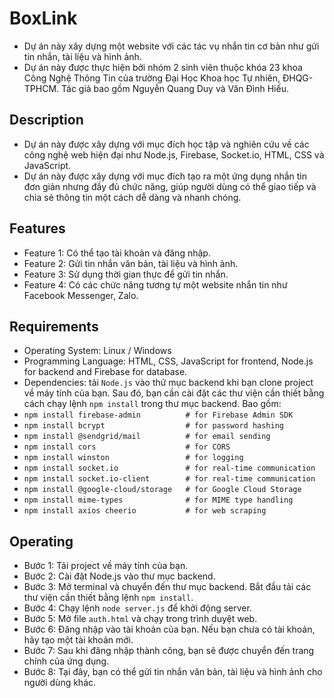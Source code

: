 # BoxLink
- Dự án này xây dựng một website với các tác vụ nhắn tin cơ bản như gửi tin nhắn, tài liệu và hình ảnh. 
- Dự án này được thực hiện bởi nhóm 2 sinh viên thuộc khóa 23 khoa Công Nghệ Thông Tin của 
trường Đại Học Khoa học Tự nhiên, ĐHQG-TPHCM. Tác giả bao gồm Nguyễn Quang Duy và Văn Đình Hiếu.

## Description
- Dự án này được xây dựng với mục đích học tập và nghiên cứu về các công nghệ web hiện đại như Node.js, Firebase, Socket.io, HTML, CSS và JavaScript.
- Dự án này được xây dựng với mục đích tạo ra một ứng dụng nhắn tin đơn giản nhưng đầy đủ chức năng, giúp người dùng có thể giao tiếp và chia sẻ thông tin một cách dễ dàng và nhanh chóng.


## Features
- Feature 1: Có thể tạo tài khoản và đăng nhập.
- Feature 2: Gửi tin nhắn văn bản, tài liệu và hình ảnh.
- Feature 3: Sử dụng thời gian thực để gửi tin nhắn.
- Feature 4: Có các chức năng tương tự một website nhắn tin như Facebook Messenger, Zalo.

## Requirements
- Operating System: Linux / Windows
- Programming Language: HTML, CSS, JavaScript for frontend, Node.js for backend and Firebase for database.
- Dependencies: tải `Node.js` vào thử mục backend khi bạn clone project về máy tính của bạn. 
Sau đó, bạn cần cài đặt các thư viện cần thiết bằng cách chạy lệnh `npm install` trong thư mục backend. Bao gồm:
- `npm install firebase-admin          # for Firebase Admin SDK`
- `npm install bcrypt                  # for password hashing `
- `npm install @sendgrid/mail          # for email sending `
- `npm install cors                    # for CORS`
- `npm install winston                 # for logging`
- `npm install socket.io               # for real-time communication`
- `npm install socket.io-client        # for real-time communication`
- `npm install @google-cloud/storage   # for Google Cloud Storage`
- `npm install mime-types              # for MIME type handling`
- `npm install axios cheerio           # for web scraping`

## Operating
- Bước 1: Tải project về máy tính của bạn. 
- Bước 2: Cài đặt Node.js vào thư mục backend.
- Bước 3: Mở terminal và chuyển đến thư mục backend. Bắt đầu tải các thư viện cần thiết bằng lệnh `npm install`.
- Bước 4: Chạy lệnh `node server.js` để khởi động server.
- Bước 5: Mở file `auth.html` và chạy trong trình duyệt web.
- Bước 6: Đăng nhập vào tài khoản của bạn. Nếu bạn chưa có tài khoản, hãy tạo một tài khoản mới.
- Bước 7: Sau khi đăng nhập thành công, bạn sẽ được chuyển đến trang chính của ứng dụng. 
- Bước 8: Tại đây, bạn có thể gửi tin nhắn văn bản, tài liệu và hình ảnh cho người dùng khác.
